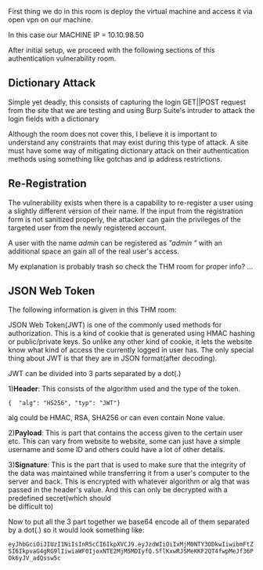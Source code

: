 First thing we do in this room is deploy the virtual machine and access it via
open vpn on our machine.

In this case our MACHINE IP = 10.10.98.50

After initial setup, we proceed with the following sections of this authentication
vulnerability room.

<h2>Dictionary Attack</h2>

Simple yet deadly, this consists of capturing the login GET||POST request from
the site that we are testing and using Burp Suite's intruder to attack the login
fields with a dictionary

Although the room does not cover this, I believe it is important to understand any constraints that may exist during this type of attack. A site must have some way
of mitigating dictionary attack on their authentication methods using something like
gotchas and ip address restrictions.

<h2>Re-Registration</h2>

The vulnerability exists when there is a capability to re-register a user using
a slightly different version of their name. If the input from the registration form
is not sanitized properly, the attacker can gain the privileges of the targeted
user from the newly registered account.

A user with the name *admin* can be registered as *"admin "* with an additional
space an gain all of the real user's access.

My explanation is probably trash so check the THM room for proper info? ...

<h2>JSON Web Token</h2>

The following information is given in this THM room:

JSON Web Token(JWT) is one of the commonly used methods for authorization. This is a
kind of cookie that is generated using HMAC hashing or public/private keys. So unlike
any other kind of cookie, it lets the website know what kind of access the currently
logged in user has. The only special thing about JWT is that they are in JSON
format(after decoding).

JWT can be divided into 3 parts separated by a dot(.)

1)**Header**:  This consists of the algorithm used and the type of the token.

``{  "alg": "HS256", "typ": "JWT"}``

alg could be HMAC, RSA, SHA256 or can even contain None value.

2)**Payload**: This is part that contains the access given to the certain user etc.
This can vary from website to website, some can just have a simple username and some
ID and others could have a lot of other details.

3)**Signature**: This is the part that is used to make sure that the integrity of the
data was maintained while transferring it from a user's computer to the server and
back. This is encrypted with whatever algorithm or alg that was passed in the
header's value. And this can only be decrypted with a predefined secret(which should  
be difficult to)

Now to put all the 3 part together we base64 encode all of them separated by a dot(.)
so it would look something like:

`eyJhbGciOiJIUzI1NiIsInR5cCI6IkpXVCJ9.eyJzdWIiOiIxMjM0NTY3ODkwIiwibmFtZSI6IkpvaG4gRG9lIiwiaWF0IjoxNTE2MjM5MDIyfQ.SflKxwRJSMeKKF2QT4fwpMeJf36POk6yJV_adQssw5c`
